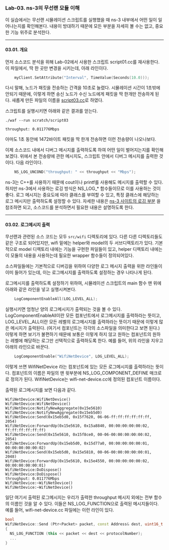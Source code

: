 ### Lab-03. ns-3의 무선랜 모듈 이해

이 실습에서는 무선랜 시뮬레이션 스크립트를 실행했을 때 ns-3 내부에서 어떤 일이 일어나는지를 확인해본다.
내용이 방대하기 때문에 모든 부분을 자세히 볼 수는 없고, 중요한 기능 위주로 분석한다.

---

#### 03.01. 개요

먼저 소스코드 분석을 위해 Lab-02에서 사용한 스크립트 script01.cc를 재사용한다. 이 파일에서, 딱 한 곳만 
변경을 시키는데, 아래 라인이다.

```cpp
	myClient.SetAttribute("Interval", TimeValue(Seconds(10.0)));
```

다시 말해, 노드가 패킷을 전송하는 간격을 10초로 늘렸다. 시뮬레이션 시간이 1초밖에 안되기 때문에, 이렇게 하면 송신 노드가
수신 노드에게 패킷을 딱 한개만 전송하게 된다. 새롭게 만든 파일의 이름을 [script03.cc](script03.cc)로 하였다.

스크립트를 실행시키면 아래와 같은 결과를 얻는다.

```
./waf --run scratch/script03

throughput: 0.011776Mbps
```

아마도 1초 동안에 1472바이트 패킷을 딱 한개 전송하면 이런 전송량이 나오나보다.



이제 소스코드 내에서 디버그 메시지를 출력하도록 하여 어떤 일이 벌어지는지를 확인해보겠다.
위에서 본 전송량에 관한 메시지도, 스크립트 안에서 디버그 메시지를 출력한 것이다. 다음 라인이다.

```cpp
	NS_LOG_UNCOND("throughput: " << throughput << "Mbps");
```

ns-3는 C++를 사용하기 때문에 cout이나 printf를 사용해도 메시지를 출력할 수 있다. 하지만 ns-3에서 사용하는
로깅 방식은 NS_LOG_* 함수들이므로 이를 사용하는 것이 좋다. 로그 메시지는 중요도에 따라 클래스를 부여할 수 있고,
특정 클래스에 해당하는 로그 메시지만 출력하도록 설정할 수 있다. 자세한 내용은 [ns-3 사이트의 로깅 부분](https://www.nsnam.org/docs/manual/html/logging.html)
을 참조하면 되고, 소스코드를 분석하면서 필요한 내용은 설명하도록 한다.

---

#### 03.02. 로그메시지 출력

무선랜과 관련된 소스 코드는 모두 ```src/wifi``` 디렉토리에 있다. 다른 다른 디렉토리들도 같은 구조로 되어있지만,
wifi 밑에는 helper와 model의 두 서브디렉토리가 있다. 기본적으로 model 디렉토리 내에는 기능을 구현한 파일들이 있고,
helper 디렉토리 내에는 이 모듈의 내용을 사용하는데 필요한 wrapper 함수들이 정의되어있다.

소스파일들에는 기본적으로 디버깅을 위하여 다양한 로그 메시지 출력을 위한 라인들이 이미 들어가 있는데, 이는 로그메시지를 출력하도록
설정하는 경우 나타나게 된다.

로그메시지를 출력하도록 설정하기 위하여, 시뮬레이션 스크립트의 main 함수 맨 위에 아래와 같은 라인을 넣고 실행시켜본다.

```cpp
	LogComponentEnableAll(LOG_LEVEL_ALL);
```

실행시키면 엄청난 양의 로그메시지가 출력되는 것을 볼 수 있다. LogComponentEnableAll이란 모든 컴포넌트에서 로그메시지를 출력하라는
뜻이고, LOG_LEVEL_ALL이란 모든 레벨의 로그메시지를 출력하라는 뜻이기 때문에 이렇게 많은 메시지가 출력된다. (여기서 컴포넌트는 각각의
소스파일을 의미한다고 보면 된다.) 이렇게 하면 보기가 불편하기 때문에 보통은 이렇게 하지 않고 원하는 컴포넌트의 원하는 레벨에 해당하는 로그만 
선택적으로 출력하도록 한다. 예를 들어, 위의 라인을 지우고 아래의 라인으로 바꾼다.

```cpp
	LogComponentEnable("WifiNetDevice", LOG_LEVEL_ALL);
```

이렇게 쓰면 WifiNetDevice 라는 컴포넌트에 있는 모든 로그메시지를 출력하라는 뜻이다. 컴포넌트의 이름은 파일의 맨 윗부분에 
NS_LOG_COMPONENT_DEFINE 매크로로 정의가 된다. WifiNetDevice는 wifi-net-device.cc에 정의된 컴포넌트 이름이다.

출력된 로그메시지를 보면 다음과 같다.

```
WifiNetDevice:WifiNetDevice()
WifiNetDevice:WifiNetDevice()
WifiNetDevice:NotifyNewAggregate(0x15e5610)
WifiNetDevice:NotifyNewAggregate(0x15eb5d0)
WifiNetDevice:Send(0x15eb5d0, 0x15f7620, 06-06-ff:ff:ff:ff:ff:ff, 2054)
WifiNetDevice:ForwardUp(0x15e5610, 0x15a8840, 00:00:00:00:00:02, ff:ff:ff:ff:ff:ff)
WifiNetDevice:Send(0x15e5610, 0x15f8ce0, 00-06-00:00:00:00:00:02, 2054)
WifiNetDevice:ForwardUp(0x15eb5d0, 0x15d77a0, 00:00:00:00:00:01, 00:00:00:00:00:02)
WifiNetDevice:Send(0x15eb5d0, 0x15e5810, 00-06-00:00:00:00:00:01, 2048)
WifiNetDevice:ForwardUp(0x15e5610, 0x15e4550, 00:00:00:00:00:02, 00:00:00:00:00:01)
WifiNetDevice:DoDispose()
WifiNetDevice:DoDispose()
throughput: 0.011776Mbps
WifiNetDevice:~WifiNetDevice()
WifiNetDevice:~WifiNetDevice()
```

일단 여기서 출력된 로그메시지는 우리가 출력한 throughput 메시지 외에는 전부 함수의 이름인 것을 알 수 있다. 이들은 NS_LOG_FUNCTION으로
출력된 메시지들이다. 예를 들어, wifi-net-device.cc 파일에는 이런 라인이 있다.

```cpp
bool
WifiNetDevice::Send (Ptr<Packet> packet, const Address& dest, uint16_t protocolNumber)
{
  NS_LOG_FUNCTION (this << packet << dest << protocolNumber);
  ...
}
```
























